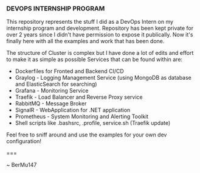 ### DEVOPS INTERNSHIP PROGRAM

This repository represents the stuff I did as a DevOps Intern on my internship program and development.
Repository has been kept private for over 2 years since I didn't have permission to expose it publically.
Now it's finally here with all the examples and work that has been done.

The structure of Cluster is complex but I have done a lot of edits and effort to make it as simple as possible
Services that can be found within are:
- Dockerfiles for Fronted and Backend CI/CD
- Graylog - Logging Management Service (using MongoDB as database and ElasticSearch for searching)
- Grafana - Monitoring Service
- Traefik - Load Balancer and Reverse Proxy service
- RabbitMQ - Message Broker
- SignalR - WebApplication for .NET application
- Prometheus - System Monitoring and Alerting Toolkit
- Shell scripts like .bashsrc, .profile, service.sh (Traefik update)

Feel free to sniff around and use the examples for your own dev configuration!

===

~ BerMu147